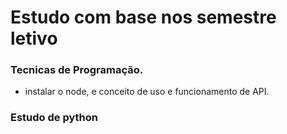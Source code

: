 # Estudo com base nos semestre letivo

### Tecnicas de Programação.
- instalar o node, e conceito de uso e funcionamento de API.

### Estudo de python